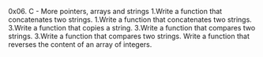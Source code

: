 0x06. C - More pointers, arrays and strings
1.Write a function that concatenates two strings.
1.Write a function that concatenates two strings.
3.Write a function that copies a string.
3.Write a function that compares two strings.
3.Write a function that compares two strings.
Write a function that reverses the content of an array of integers.
